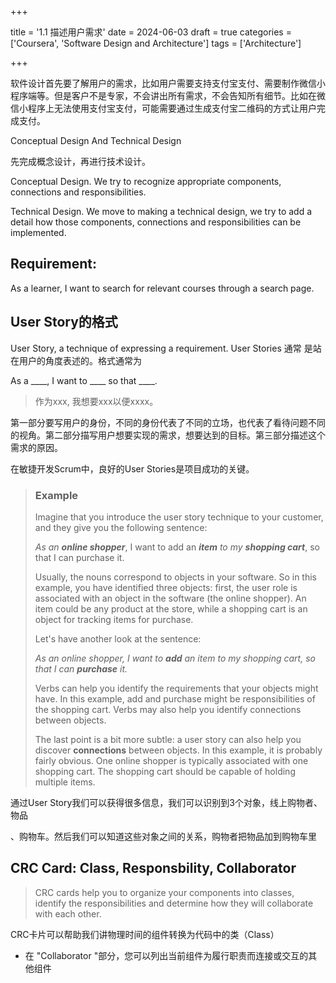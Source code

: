+++

title = '1.1 描述用户需求'
date = 2024-06-03
draft = true
categories = ['Coursera', 'Software Design and Architecture']
tags = ['Architecture']

+++

软件设计首先要了解用户的需求，比如用户需要支持支付宝支付、需要制作微信小程序端等。但是客户不是专家，不会讲出所有需求，不会告知所有细节。比如在微信小程序上无法使用支付宝支付，可能需要通过生成支付宝二维码的方式让用户完成支付。

Conceptual Design And Technical Design

先完成概念设计，再进行技术设计。

Conceptual Design. We try to recognize appropriate components, connections and responsibilities.

 Technical Design. We move to making a technical design, we try to add a detail how those components, connections and responsibilities can be implemented.

## Requirement:

As a learner, I want to search for relevant courses through a search page. 

## User Story的格式

User Story, a technique of expressing a requirement. User Stories 通常 是站在用户的角度表述的。格式通常为

As a \_\_\_\_, I want to \_\_\_\_ so that \_\_\_\_.

> 作为xxx, 我想要xxx以便xxxx。

第一部分要写用户的身份，不同的身份代表了不同的立场，也代表了看待问题不同的视角。第二部分描写用户想要实现的需求，想要达到的目标。第三部分描述这个需求的原因。

在敏捷开发Scrum中，良好的User Stories是项目成功的关键。

>### Example
>
>Imagine that you introduce the user story technique to your customer, and they give you the following sentence:
>
>*As an* ***online shopper***, I want to add an ***item*** *to my* ***shopping cart***, so that I can purchase it.
>
>Usually, the nouns correspond to objects in your software. So in this example, you have identified three objects: first, the user role is associated with an object in the software (the online shopper). An item could be any product at the store, while a shopping cart is an object for tracking items for purchase.
>
>Let's have another look at the sentence:
>
>*As an online shopper, I want to* ***add*** *an item to my shopping cart, so that I can* ***purchase*** *it.*
>
>Verbs can help you identify the requirements that your objects might have. In this example, add and purchase might be responsibilities of the shopping cart. Verbs may also help you identify connections between objects.
>
>The last point is a bit more subtle: a user story can also help you discover **connections** between objects. In this example, it is probably fairly obvious. One online shopper is typically associated with one shopping cart. The shopping cart should be capable of holding multiple items.

通过User Story我们可以获得很多信息，我们可以识别到3个对象，线上购物者、物品

、购物车。然后我们可以知道这些对象之间的关系，购物者把物品加到购物车里



## CRC Card: Class, Responsbility, Collaborator

> CRC cards help you to organize your components into classes, identify the responsibilities and determine how they will collaborate with each other.

 CRC卡片可以帮助我们讲物理时间的组件转换为代码中的类（Class）

- 在 "Collaborator "部分，您可以列出当前组件为履行职责而连接或交互的其他组件

